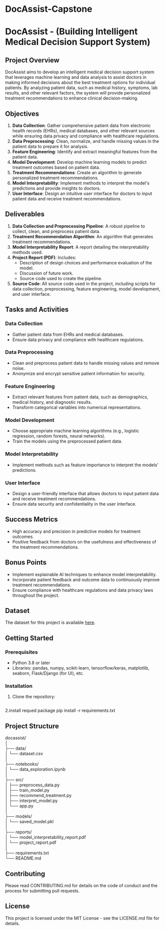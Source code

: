 # DocAssist-Capstone
# DocAssist - (Building Intelligent Medical Decision Support System)

## Project Overview

DocAssist aims to develop an intelligent medical decision support system that leverages machine learning and data analysis to assist doctors in making informed decisions about the best treatment options for individual patients. By analyzing patient data, such as medical history, symptoms, lab results, and other relevant factors, the system will provide personalized treatment recommendations to enhance clinical decision-making.

## Objectives

1. **Data Collection**: Gather comprehensive patient data from electronic health records (EHRs), medical databases, and other relevant sources while ensuring data privacy and compliance with healthcare regulations.
2. **Data Preprocessing**: Clean, normalize, and handle missing values in the patient data to prepare it for analysis.
3. **Feature Engineering**: Identify and extract meaningful features from the patient data.
4. **Model Development**: Develop machine learning models to predict treatment outcomes based on patient data.
5. **Treatment Recommendations**: Create an algorithm to generate personalized treatment recommendations.
6. **Model Interpretability**: Implement methods to interpret the model's predictions and provide insights to doctors.
7. **User Interface**: Design an intuitive user interface for doctors to input patient data and receive treatment recommendations.

## Deliverables

1. **Data Collection and Preprocessing Pipeline**: A robust pipeline to collect, clean, and preprocess patient data.
2. **Treatment Recommendation Algorithm**: An algorithm that generates treatment recommendations.
3. **Model Interpretability Report**: A report detailing the interpretability methods used.
4. **Project Report (PDF)**: Includes:
   - Description of design choices and performance evaluation of the model.
   - Discussion of future work.
   - Source code used to create the pipeline.
5. **Source Code**: All source code used in the project, including scripts for data collection, preprocessing, feature engineering, model development, and user interface.

## Tasks and Activities

### Data Collection
- Gather patient data from EHRs and medical databases.
- Ensure data privacy and compliance with healthcare regulations.

### Data Preprocessing
- Clean and preprocess patient data to handle missing values and remove noise.
- Anonymize and encrypt sensitive patient information for security.

### Feature Engineering
- Extract relevant features from patient data, such as demographics, medical history, and diagnostic results.
- Transform categorical variables into numerical representations.

### Model Development
- Choose appropriate machine learning algorithms (e.g., logistic regression, random forests, neural networks).
- Train the models using the preprocessed patient data.

### Model Interpretability
- Implement methods such as feature importance to interpret the models' predictions.

### User Interface
- Design a user-friendly interface that allows doctors to input patient data and receive treatment recommendations.
- Ensure data security and confidentiality in the user interface.

## Success Metrics
- High accuracy and precision in predictive models for treatment outcomes.
- Positive feedback from doctors on the usefulness and effectiveness of the treatment recommendations.

## Bonus Points
- Implement explainable AI techniques to enhance model interpretability.
- Incorporate patient feedback and outcome data to continuously improve treatment recommendations.
- Ensure compliance with healthcare regulations and data privacy laws throughout the project.

## Dataset
The dataset for this project is available [here](dataset_Capstone.csv).

## Getting Started

### Prerequisites
- Python 3.8 or later
- Libraries: pandas, numpy, scikit-learn, tensorflow/keras, matplotlib, seaborn, Flask/Django (for UI), etc.

### Installation

1. Clone the repository:
   ```bash
   
2.install requed package
pip install -r requirements.txt
## Project Structure
docassist/\
│\
├── data/\
│   └── dataset.csv\
│\
├── notebooks/\
│   └── data_exploration.ipynb\
│\
├── src/\
│   ├── preprocess_data.py\
│   ├── train_model.py\
│   ├── recommend_treatment.py\
│   ├── interpret_model.py\
│   └── app.py\
│\
├── models/\
│   └── saved_model.pkl\
│\
├── reports/\
│   └── model_interpretability_report.pdf\
│   └── project_report.pdf\
│\
├── requirements.txt\
└── README.md
## Contributing
Please read CONTRIBUTING.md for details on the code of conduct and the process for submitting pull requests.
## License
This project is licensed under the MIT License - see the LICENSE.md file for details.
